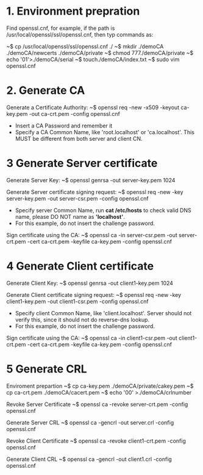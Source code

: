 # 1. Environment prepration

Find openssl.cnf, for example, if the path is /usr/local/openssl/ssl/openssl.cnf, then typ commands as:

~$ cp /usr/local/openssl/ssl/openssl.cnf ./
~$ mkdir ./demoCA  ./demoCA/newcerts   ./demoCA/private
~$ chmod 777./demoCA/private
~$ echo '01'>./demoCA/serial
~$ touch./demoCA/index.txt
~$ sudo vim openssl.cnf

# 2. Generate CA

Generate a Certificate Authority:
	~$ openssl req -new -x509 -keyout ca-key.pem -out ca-crt.pem -config openssl.cnf

* Insert a CA Password and remember it
* Specify a CA Common Name, like 'root.localhost' or 'ca.localhost'. This MUST be different from both server and client CN.


# 3 Generate Server certificate

Generate Server Key:
	~$ openssl genrsa -out server-key.pem 1024

Generate Server certificate signing request:
	~$ openssl req -new -key server-key.pem -out server-csr.pem -config openssl.cnf

* Specify server Common Name, run   **cat /etc/hosts**    to check valid DNS name, please DO NOT name as **'localhost'**.
* For this example, do not insert the challenge password.

Sign certificate using the CA:
	~$ openssl ca -in server-csr.pem -out server-crt.pem -cert ca-crt.pem -keyfile ca-key.pem -config openssl.cnf

# 4 Generate Client certificate

Generate Client Key:
	~$ openssl genrsa -out client1-key.pem 1024

Generate Client certificate signing request:
	~$ openssl req -new -key client1-key.pem -out client1-csr.pem -config openssl.cnf

* Specify client Common Name, like 'client.localhost'. Server should not verify this, since it should not do reverse-dns lookup.
* For this example, do not insert the challenge password.

Sign certificate using the CA:
	~$ openssl ca -in client1-csr.pem -out client1-crt.pem -cert ca-crt.pem -keyfile ca-key.pem -config openssl.cnf

# 5 Generate CRL

Enviroment prepartion
	~$ cp ca-key.pem ./demoCA/private/cakey.pem
	~$ cp ca-crt.pem ./demoCA/cacert.pem
	~$ echo '00' >./demoCA/crlnumber

Revoke Server Certificate
	~$ openssl ca -revoke server-crt.pem -config openssl.cnf

Generate Server CRL
	~$ openssl ca -gencrl  -out server.crl  -config openssl.cnf

Revoke Client Certificate
	~$ openssl ca -revoke client1-crt.pem -config openssl.cnf

Generate Client CRL
	~$ openssl ca -gencrl  -out client1.crl  -config openssl.cnf

